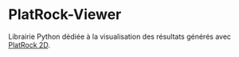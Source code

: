 # PlatRock-Viewer

Librairie Python dédiée à la visualisation des résultats générés avec [PlatRock 2D](http://platrock.org/index.html).
